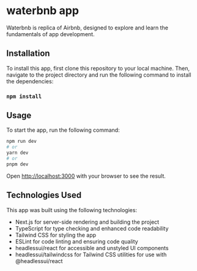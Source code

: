 # waterbnb app

Waterbnb is replica of Airbnb, designed to explore and learn the fundamentals of app development.

## Installation

To install this app, first clone this repository to your local machine. Then, navigate to the project directory and run the following command to install the dependencies:

### `npm install`

## Usage

To start the app, run the following command:

```bash
npm run dev
# or
yarn dev
# or
pnpm dev
```

Open [http://localhost:3000](http://localhost:3000) with your browser to see the result.

## Technologies Used

This app was built using the following technologies:

- Next.js for server-side rendering and building the project <br />
- TypeScript for type checking and enhanced code readability <br />
- Tailwind CSS for styling the app <br />
- ESLint for code linting and ensuring code quality <br />
- headlessui/react for accessible and unstyled UI components <br />
- headlessui/tailwindcss for Tailwind CSS utilities for use with @headlessui/react
